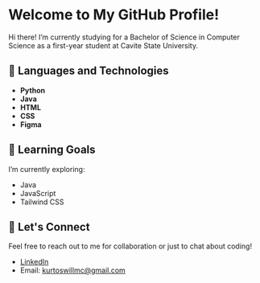 # Welcome to My GitHub Profile!

Hi there! I’m currently studying for a Bachelor of Science in Computer Science as a first-year student at Cavite State University.

## 🚀 Languages and Technologies

- **Python**
- **Java**
- **HTML**
- **CSS**
- **Figma**

## 🌱 Learning Goals

I’m currently exploring:

- Java
- JavaScript
- Tailwind CSS

## 🤝 Let's Connect

Feel free to reach out to me for collaboration or just to chat about coding! 

- [LinkedIn]((https://www.linkedin.com/in/kurt-oswill-mc-carver-23368b326/))
- Email: kurtoswillmc@gmail.com



